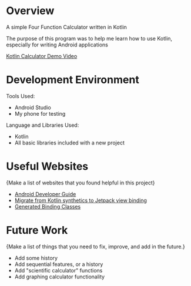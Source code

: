 # Overview

A simple Four Function Calculator written in Kotlin

The purpose of this program was to help me learn how to use Kotlin, especially for writing Android applications

[Kotlin Calculator Demo Video](https://youtu.be/smG5rWJTQ1E)

# Development Environment

Tools Used:
 * Android Studio
 * My phone for testing

Language and Libraries Used:
 * Kotlin
 * All basic libraries included with a new project

# Useful Websites

{Make a list of websites that you found helpful in this project}

- [Android Developer Guide](https://developer.android.com/guide)
- [Migrate from Kotlin synthetics to Jetpack view binding](https://developer.android.com/topic/libraries/view-binding/migration#:~:text=Kotlin%20Android%20Extensions%20is%20deprecated,migrate%20to%20Jetpack%20view%20binding.)
- [Generated Binding Classes](https://developer.android.com/topic/libraries/data-binding/generated-binding)

# Future Work

{Make a list of things that you need to fix, improve, and add in the future.}

- Add some history
- Add sequential features, or a history
- Add "scientific calculator" functions
- Add graphing calculator functionality
